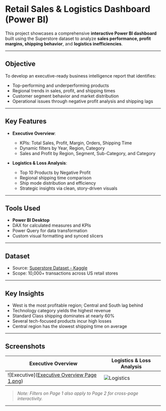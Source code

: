 # Retail Sales & Logistics Dashboard (Power BI)

This project showcases a comprehensive **interactive Power BI dashboard** built using the Superstore dataset to analyze **sales performance, profit margins, shipping behavior**, and **logistics inefficiencies**.

---

## Objective

To develop an executive-ready business intelligence report that identifies:
- Top-performing and underperforming products
- Regional trends in sales, profit, and shipping times
- Customer segment behavior and market distribution
- Operational issues through negative profit analysis and shipping lags

---

## Key Features

- **Executive Overview**:
  - KPIs: Total Sales, Profit, Margin, Orders, Shipping Time
  - Dynamic filters by Year, Region, Category
  - Sales and Profit by Region, Segment, Sub-Category, and Category

- **Logistics & Loss Analysis**:
  - Top 10 Products by Negative Profit
  - Regional shipping time comparison
  - Ship mode distribution and efficiency
  - Strategic insights via clean, story-driven visuals

---

## Tools Used

- **Power BI Desktop**
- DAX for calculated measures and KPIs
- Power Query for data transformation
- Custom visual formatting and synced slicers

---

## Dataset

- Source: [Superstore Dataset - Kaggle](https://www.kaggle.com/datasets/vivek468/superstore-dataset-final)
- Scope: 10,000+ transactions across US retail stores

---

## Key Insights

- West is the most profitable region; Central and South lag behind
- Technology category yields the highest revenue
- Standard Class shipping dominates at nearly 60%
- Several tech-focused products incur high losses
- Central region has the slowest shipping time on average

---

## Screenshots

| Executive Overview | Logistics & Loss Analysis |
|--------------------|----------------------------|
| ![Executive]([Executive Overview Page 1.png](https://github.com/omar-beshr27/Retail-Sales-Analysis-Superstore/blob/main/Executive%20Overview%20Page%201.png)) | ![Logistics]([path-to-logistics-screenshot](https://github.com/omar-beshr27/Retail-Sales-Analysis-Superstore/blob/main/Operational%20Insights%20Page%202.png)) |

> _Note: Filters on Page 1 also apply to Page 2 for cross-page interactivity._

---

